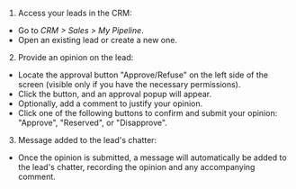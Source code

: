 1. Access your leads in the CRM:
- Go to *CRM > Sales > My Pipeline*.
- Open an existing lead or create a new one.

2. Provide an opinion on the lead:
- Locate the approval button "Approve/Refuse" on the left side of the screen (visible only if you have the necessary permissions).
- Click the button, and an approval popup will appear.
- Optionally, add a comment to justify your opinion.
- Click one of the following buttons to confirm and submit your opinion: "Approve", "Reserved", or "Disapprove".

3. Message added to the lead's chatter:
- Once the opinion is submitted, a message will automatically be added to the lead's chatter, recording
the opinion and any accompanying comment.
